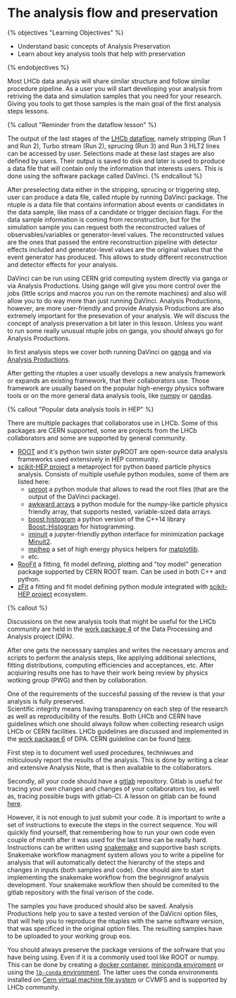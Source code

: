# The analysis flow and preservation

{% objectives "Learning Objectives" %}

* Understand basic concepts of Analysis Preservation
* Learn about key analysis tools that help with preservation 

{% endobjectives %}

Most LHCb data analysis will share similar structure and follow similar procedure pipeline.
As a user you will start develioping your analysis from retriving the data and simulation samples that you need for your research.   
Giving you tools to get those samples is the main goal of the first analysis steps lessons.  

{% callout "Reminder from the dataflow lesson" %}

The output of the last stages of the [LHCb dataflow](dataflow), namely stripping (Run 1 and Run 2), Turbo stream (Run 2), sprucing (Run 3) and Run 3 HLT2 lines can be accessed by user. 
Selections made at these last stages are also defined by users. 
Their output is saved to disk and later is used to produce a data file that will contain only the information that interests users.
This is done using the software package called DaVinci.
{% endcallout %}

After preselecting data either in the stripping, sprucing or triggering step, user can produce a data file, called ntuple by running DaVinci package.
The ntuple is a data file that contains information about events or candidates in the data sample, like mass of a candidate or trigger decision flags.
For the data sample information is coming from reconstruction, but for the simulation sample you can request both the reconstructed values of observables/variables or generator-level values.
The reconstructed values are the ones that passed the entire reconstruction pipeline with detector effects included and generator-level values are the original values that the event generator has produced.
This allows to study different reconstruction and detector effects for your analysis.

DaVinci can be run using CERN grid computing system directly via ganga or via Analysis Productions. 
Using gange will give you more control over the jobs (little scrips and macros you run on the remote machines) and also will allow you to do way more than just running DaVinci. 
Analysis Productions, however, are more user-friendly and provide
Analysis Productions are also extremely important for the presevation of your analysis.
We will discuss the concept of analysis preservation a bit later in this lesson.
Unless you want to run some really unusual ntuple jobs on ganga, you should always go for Analysis Productions. 

In first analysis steps we cover both running DaVinci on [ganga](https://lhcb.github.io/starterkit-lessons/first-analysis-steps/davinci-grid.html) and via [Analysis Productions](https://lhcb.github.io/starterkit-lessons/first-analysis-steps/analysis-productions.html).

After getting the ntuples a user usually develops a new analysis framework or expands an existing framework, that their collaborators use. 
Those framework are usually based on the popular high-energy physics software tools or on the more general data analysis tools, like [numpy](https://numpy.org/) or [pandas](https://pandas.pydata.org/). 

{% callout "Popular data analysis tools in HEP" %}

There are multiple packages that collaboratos use in LHCb.
Some of this packages are CERN supported, some are projects from the LHCb collaborators and some are supported by general community.  

* [ROOT](https://root.cern/) and it's python twin sister pyROOT are open-source data analysis frameworks used extensively in HEP community. 
* [scikit-HEP project](https://github.com/scikit-hep) a metaproject for python based particle physics analysis. Consists of multiple usefule python modules, some of them are listed here:
   - [uproot](https://github.com/scikit-hep/uproot4) a python module that allows to read the root files (that are the output of the DaVinci package). 
   - [awkward arrays](https://github.com/scikit-hep/awkward-1.0) a python module for the numpy-like particle physics friendly array, that supports nested, variable-sized data arrays.
   - [boost histogram](https://github.com/scikit-hep/boost-histogram) a python version of the C++14 library [Boost::Histogram](https://www.boost.org/doc/libs/1_77_0/libs/histogram/doc/html/index.html) for histogramming. 
   - [iminuit](https://github.com/scikit-hep/iminuit) a jupyter-friendly python interface for minimization package [Minuit2](https://root.cern.ch/doc/master/Minuit2Page.html).
   - [mplhep](https://github.com/scikit-hep/mplhep) a set of high energy physics helpers for [matplotlib](https://matplotlib.org/).
   - etc.
* [RooFit](https://root.cern/manual/roofit/) a fitting, fit model defining, plotting and "toy model" generation package supported by CERN ROOT team. Can be used in both C++ and python.
* [zFit](https://github.com/zfit/zfit) a fitting and fit model defining python module integrated with [scikit-HEP project](https://github.com/scikit-hep) ecosystem.

{% callout %}

Discussions on the new analysis tools that might be useful for the LHCb community are held in the [work package 4](https://lhcb-dpa.web.cern.ch/lhcb-dpa/wp4/index.html) of the Data Processing and Analysis project (DPA). 

After one gets the necessary samples and writes the necessary amcros and scripts to perform the analysis steps, like applying additional selections, fitting distributions, computing efficiencies and acceptances, etc. After acqiuiring results one has to have their work being review by physics wotking group (PWG) and then by collaboration. 

One of the requirements of the succesful passing of the review is that your analysis is fully preserved.  
Scientific integrity means having transparency on each step of the research as well as reproducibility of the results.
Both LHCb and CERN have guidelines which one should always follow when collecting research usign LHCb or CERN facilities.
LHCb guidelines are discussed and implemented in the [work package 6](https://lhcb-dpa.web.cern.ch/lhcb-dpa/wp6/index.html) of DPA.
CERN guideline can be found [here](https://analysispreservation.cern.ch/login?next=/).

First step is to document well used procedures, techniwues and miticulously report the results of the analysis.
This is done by writing a clear and extensive Analysis Note, that is then avaliable to the collaborators.

Secondly, all your code should have a [gitlab](https://about.gitlab.com/) repository.
Gitlab is useful for tracing your own changes and changes of your collaborators too, as well as, tracing possible bugs with gitlab-CI.
A lesson on gitlab can be found [here](https://hsf-training.github.io/analysis-essentials/git/README.html).

However, it is not enough to just submit your code. 
It is important to write a set of instructions to execute the steps in the correct sequence.
You will quickly find yourself, that remembering how to run your own code even couple of month after it was used for the last time can be really hard. 
Instructions can be written using [snakemake](https://snakemake.readthedocs.io/en/stable/) and supportive bash scripts.
Snakemake workflow managment system allows you to write a pipeline for analysis that will automatically detect the hierarchy of the steps and changes in inputs (both samples and code). 
One should aim to start implementing the snakemake workflow from the beginnignof analysis development.
Your snakemake workflow then should be commited to the gitlab repository with the final verison of the code.

The samples you have produced should also be saved.
Analysis Productions help you to save a tested version of the DaVicni option files, that will help you to reproduce the ntuples with the same software version, that was specificed in the original option files. 
The resulting samples have to be uploaded to your working group eos. 

You should always preserve the package versions of the sofrware that you have being using.
Even if it is a commonly used tool like ROOT or numpy.
This can be done by creating a [docker container](https://www.docker.com/), [miniconda enviroment](https://docs.conda.io/en/latest/miniconda.html) or using the [`lb-conda` environment](https://gitlab.cern.ch/lhcb-core/lbcondawrappers/-/blob/master/README.md).
The latter uses the conda environments installed on [Cern virtual machine file system](https://cernvm.cern.ch/fs/) or CVMFS and is supported by LHCb community. 

